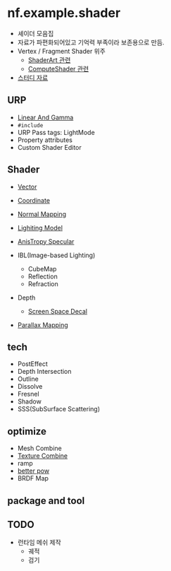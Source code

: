# nf.example.shader

- 셰이더 모음집
- 자료가 파편화되어있고 기억력 부족이라 보존용으로 만듬.
- Vertex / Fragment Shader 위주
  - [ShaderArt 관련](https://github.com/netpyoung/unity.shader.sandbox)
  - [ComputeShader 관련](https://github.com/netpyoung/nf.example.computeshader)
- [스터디 자료](./doc/Lecture.md)

## URP

- [Linear And Gamma](./urp_shader/linear_and_gamma.md)
- `#include`
- URP Pass tags: LightMode
- Property attributes
- Custom Shader Editor

## Shader

- [Vector](./doc/Basic/Vector.md)
- [Coordinate](./doc/Basic/Coordinate.md)
- [Normal Mapping](./doc/Basic/NormalMap.md)

- [Lighiting Model](./doc/LightingModel.md)
- [AnisTropy Specular](./doc/HairAnisotropic.md)
- IBL(Image-based Lighting)
  - CubeMap
  - Reflection
  - Refraction
- Depth
  - [Screen Space Decal](./doc/ScreenSpaceDecal.md)

- [Parallax Mapping](./doc/ParallaxMapping.md)


## tech

- PostEffect
- Depth Intersection
- Outline
- Dissolve
- Fresnel
- Shadow
- SSS(SubSurface Scattering)

## optimize

- Mesh Combine
- [Texture Combine](./doc/Optimize/OptimizeCombineTexture.md)
- ramp
- [better pow](./doc/Optimize/SpecularPowApproximation.md)
- BRDF Map

## package and tool

## TODO

- 런타임 메쉬 제작
  - 궤적
  - 검기